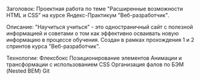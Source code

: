 Заголовок:
Проектная работа по теме "Расширенные возможности HTML и CSS" на курсе Яндекс-Практикум "Веб-разработчик".

Описание:
"Научиться учиться" - это одностраничный сайт с полезной информацией и советами о том как эффективно осваивать новую информацию в процессе обучения. Создан в рамках прохождения 1 и 2 спринтов курса "Веб-разработчик". 

Технологии:
Флексбокс
Позиционирование элементов
Анимации и трансформации с использованием CSS
Организация фалов по БЭМ (Nested BEM)
Git


